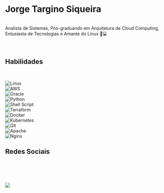 # Jorge Targino Siqueira

<br />
Analista de Sistemas, Pós-graduando em Arquitetura de Cloud Computing, Entusiasta de Tecnologias e Amante do Linux 🐧💻<br />
<br />
<br />

## Habilidades
<br />

![Linux](https://img.shields.io/badge/Linux-FCC624?style=for-the-badge&logo=linux&logoColor=black) <br />
![AWS](https://img.shields.io/badge/AWS-%23FF9900.svg?style=for-the-badge&logo=amazon-aws&logoColor=white) <br />
![Oracle](https://img.shields.io/badge/Oracle-F80000?style=for-the-badge&logo=oracle&logoColor=white) <br />
![Python](https://img.shields.io/badge/python-3670A0?style=for-the-badge&logo=python&logoColor=ffdd54) <br />
![Shell Script](https://img.shields.io/badge/shell_script-%23121011.svg?style=for-the-badge&logo=gnu-bash&logoColor=white) <br />
![Terraform](https://img.shields.io/badge/terraform-%235835CC.svg?style=for-the-badge&logo=terraform&logoColor=white) <br />
![Docker](https://img.shields.io/badge/docker-%230db7ed.svg?style=for-the-badge&logo=docker&logoColor=white) <br />
![Kubernetes](https://img.shields.io/badge/kubernetes-%23326ce5.svg?style=for-the-badge&logo=kubernetes&logoColor=white) <br />
![Git](https://img.shields.io/badge/git-%23F05033.svg?style=for-the-badge&logo=git&logoColor=white) <br />
![Apache](https://img.shields.io/badge/apache-%23D42029.svg?style=for-the-badge&logo=apache&logoColor=white) <br />
![Nginx](https://img.shields.io/badge/nginx-%23009639.svg?style=for-the-badge&logo=nginx&logoColor=white) <br />

## Redes Sociais
<br />

<!-- Badges -->  
<p></p><br>
<h3></h3>
<div style="display: inline_block">
  <a href="https://www.linkedin.com/in/jorgetsiqueira"><img src="https://img.shields.io/badge/LinkedIn-0077B5?style=for-the-badge&logo=linkedin&logoColor=white" target="_blank"></a>

<br />


